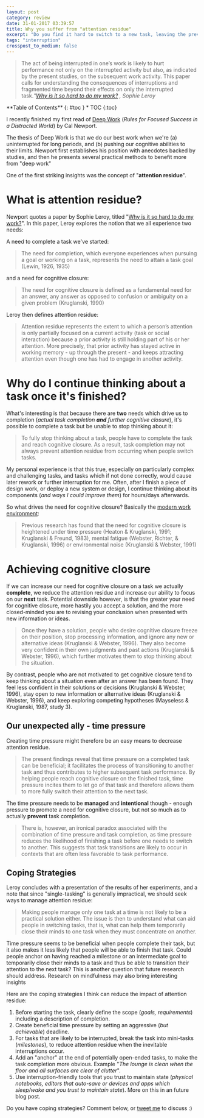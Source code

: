 ```yaml
---
layout: post
category: review
date: 31-01-2017 03:39:57
title: Why you suffer from "attention residue"
excerpt: "Do you find it hard to switch to a new task, leaving the previous task incomplete? There's a term for that, and it's got to do with how your brain works."
tags: "interruption"
crosspost_to_medium: false
---
```


>The act of being interrupted in one’s work is likely to hurt performance not only on the interrupted activity but also, as indicated by the present studies, on the subsequent work activity. This paper calls for understanding the consequences of interruptions and fragmented time beyond their effects on only the interrupted task.<cite>"[Why is it so hard to do my work?](http://www.sciencedirect.com/science/article/pii/S0749597809000399) , Sophie Leroy</cite>

<div class="panel radius" markdown="1">
**Table of Contents**
{: #toc }
*  TOC
{:toc}
</div>

I recently finished my first read of [Deep Work][dw] (_Rules for Focused Success in a Distracted World_) by Cal Newport.

The thesis of Deep Work is that we do our best work when we're (a) uninterrupted for long periods, and (b) pushing our cognitive abilities to their limits. Newport first establishes his position with anecdotes backed by studies, and then he presents several practical methods to benefit more from "deep work"

One of the first striking insights was the concept of "**attention residue**".

# What is attention residue?

  Newport quotes a paper by Sophie Leroy, titled "[Why is it so hard to do my work?](http://www.sciencedirect.com/science/article/pii/S0749597809000399)". In this paper, Leroy explores the notion that we all experience two needs:

A need to complete a task we've started:

> The need for completion, which everyone experiences when pursuing a goal or working on a task, represents the need to attain a task goal (Lewin, 1926, 1935)

and a need for cognitive closure:

>The need for cognitive closure is defined as a fundamental need for an answer, any answer as opposed to confusion or ambiguity on a given problem (Kruglanski, 1990)

Leroy then defines attention residue:

> Attention residue represents the extent to which a person’s attention is only partially focused on a current activity (task or social interaction) because a prior activity is still holding part of his or her attention. More precisely, that prior activity has stayed active in working memory - up through the present - and keeps attracting attention even though one has had to engage in another activity.

# Why do I continue thinking about a task once it's finished?
What's interesting is that because there are **two** needs which drive us to completion (_actual task completion **and** further cognitive closure_), it's possible to complete a task but be unable to stop thinking about it:

>To fully stop thinking about a task, people have to complete the task and reach cognitive closure. As a result, task completion may not always prevent attention residue from occurring when people switch tasks.

My personal experience is that this true, especially on particularly complex and challenging tasks, and tasks which if not done correctly, would cause later rework or further interruption for me. Often, after I finish a piece of design work, or deploy a new system or design, I continue thinking about its components (_and ways I could improve them_) for hours/days afterwards.

So what drives the need for cognitive closure? Basically the [modern work environment](https://www.washingtonpost.com/posteverything/wp/2014/12/30/google-got-it-wrong-the-open-office-trend-is-destroying-the-workplace/):

>Previous research has found that the need for cognitive closure is heightened under time pressure (Heaton & Kruglanski, 1991; Kruglanski & Freund, 1983), mental fatigue (Webster, Richter, & Kruglanski, 1996) or environmental noise (Kruglanski & Webster, 1991)

# Achieving cognitive closure
If we can increase our need for cognitive closure on a task we actually **complete**, we reduce the attention residue and increase our ability to focus on our **next** task. Potential downside however, is  that the greater your need for cognitive closure, more hastily you accept a solution, and the more closed-minded you are to revising your conclusion when presented with new information or ideas.

>Once they have a solution, people who desire cognitive closure freeze on their position, stop processing information, and ignore any new or alternative ideas (Kruglanski & Webster, 1996). They also become very confident in their own judgments and past actions (Kruglanski & Webster, 1996), which further motivates them to stop thinking about the situation.
>
By contrast, people who are not motivated to get cognitive closure tend to keep thinking about a situation even after an answer has been found. They feel less confident in their solutions or decisions (Kruglanski & Webster, 1996), stay open to new information or alternative ideas (Kruglanski & Webster, 1996), and keep exploring competing hypotheses (Mayseless & Kruglanski, 1987, study 3).

## Our unexpected ally - time pressure

Creating time pressure might therefore be an easy means to decrease attention residue.

>The present findings reveal that time pressure on a completed task can be beneficial; it facilitates the process of transitioning to another task and thus contributes to higher subsequent task performance. By helping people reach cognitive closure on the finished task, time pressure incites them to let go of that task and therefore allows them to more fully switch their attention to the next task.

The time pressure needs to be **managed** and **intentional** though - enough pressure to promote a need for cognitive closure, but not so much as to actually **prevent** task completion.

>There is, however, an ironical paradox associated with the combination of time pressure and task completion, as time pressure reduces the likelihood of finishing a task before one needs to switch to another. This suggests that task transitions are likely to occur in contexts that are often less favorable to task performance.

## Coping Strategies

Leroy concludes with a presentation of the results of her experiments, and a note that since "single-tasking" is generally impractical, we should seek ways to manage attention residue:

>Making people manage only one task at a time is not likely to be a practical solution either. The issue is then to understand what can aid people in switching tasks, that is, what can help them temporarily close their minds to one task when they must concentrate on another.
>
Time pressure seems to be beneficial when people complete their task, but it also makes it less likely that people will be able to finish that task. Could people anchor on having reached a milestone or an intermediate goal to temporarily close their minds to a task and thus be able to transition their attention to the next task? This is another question that future research should address. Research on mindfulness may also bring interesting insights

Here are the coping strategies I think can reduce the impact of attention residue:

1. Before starting the task, clearly define the scope (_goals, requirements_) including a description of completion.
2. Create beneficial time pressure by setting an aggressive (_but achievable_) deadline.
3. For tasks that are likely to be interrupted, break the task into mini-tasks (_milestones_), to reduce attention residue when the inevitable interruptions occur.
4. Add an "anchor" at the end of potentially open-ended tasks, to make the task completion more obvious. Example "_The lounge is clean when the floor and all surfaces are clear of clutter_".
5. Use interruption-friendly tools that you trust to maintain state (_physical notebooks, editors that auto-save or devices and apps which sleep/wake and you trust to maintain state_). More on this in an future blog post.

Do you have coping strategies? Comment below, or [tweet me](https://twitter.com/funkypengin) to discuss :)


[dw]: http://calnewport.com/books/deep-work/
